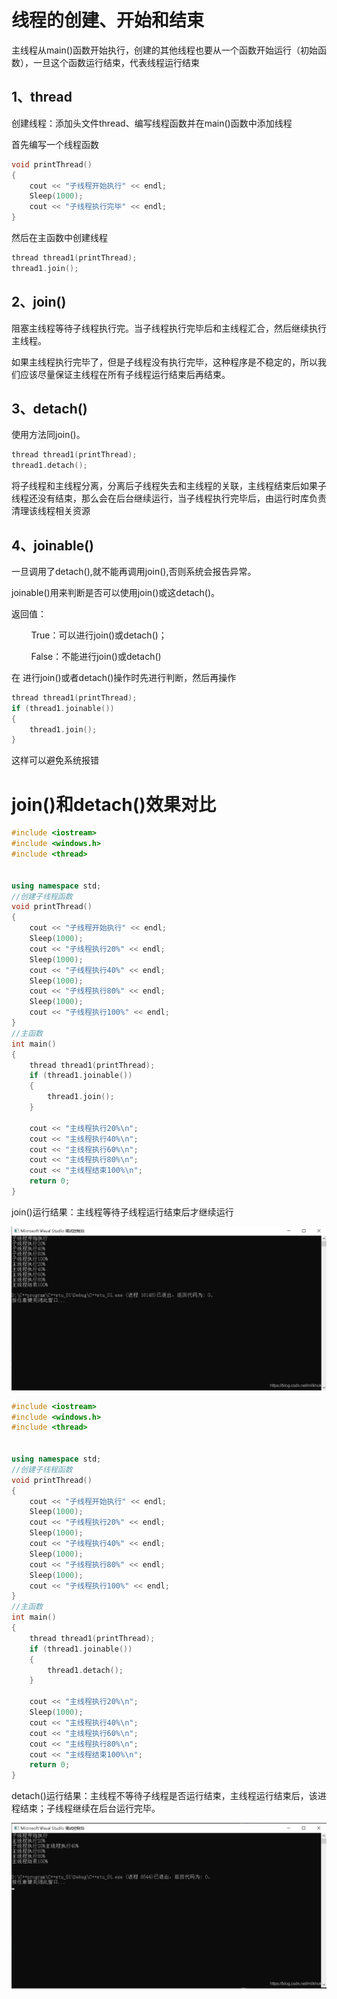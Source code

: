 # 线程的创建、开始和结束

主线程从main()函数开始执行，创建的其他线程也要从一个函数开始运行（初始函数），一旦这个函数运行结束，代表线程运行结束

## 1、thread

创建线程：添加头文件thread、编写线程函数并在main()函数中添加线程

首先编写一个线程函数

```cpp
void printThread()
{
	cout << "子线程开始执行" << endl;
	Sleep(1000);
	cout << "子线程执行完毕" << endl;
}
```

 然后在主函数中创建线程

```cpp
thread thread1(printThread);
thread1.join();
```

## 2、join()

阻塞主线程等待子线程执行完。当子线程执行完毕后和主线程汇合，然后继续执行主线程。

如果主线程执行完毕了，但是子线程没有执行完毕，这种程序是不稳定的，所以我们应该尽量保证主线程在所有子线程运行结束后再结束。

## 3、detach()

使用方法同join()。

```cpp
thread thread1(printThread);
thread1.detach();
```

 将子线程和主线程分离，分离后子线程失去和主线程的关联，主线程结束后如果子线程还没有结束，那么会在后台继续运行，当子线程执行完毕后，由运行时库负责清理该线程相关资源

## 4、joinable()

一旦调用了detach(),就不能再调用join(),否则系统会报告异常。

joinable()用来判断是否可以使用join()或这detach()。

返回值：

&nbsp;&nbsp;&nbsp;&nbsp;&nbsp;&nbsp;&nbsp;&nbsp;True：可以进行join()或detach()；

&nbsp;&nbsp;&nbsp;&nbsp;&nbsp;&nbsp;&nbsp;&nbsp;False：不能进行join()或detach()

在 进行join()或者detach()操作时先进行判断，然后再操作

```cpp
thread thread1(printThread);
if (thread1.joinable())
{
	thread1.join();
}
```

这样可以避免系统报错

# join()和detach()效果对比

```cpp
#include <iostream>
#include <windows.h>
#include <thread>


using namespace std;
//创建子线程函数
void printThread()
{
	cout << "子线程开始执行" << endl;
	Sleep(1000);
	cout << "子线程执行20%" << endl;
	Sleep(1000);
	cout << "子线程执行40%" << endl;
	Sleep(1000);
	cout << "子线程执行80%" << endl;
	Sleep(1000);
	cout << "子线程执行100%" << endl;
}
//主函数
int main()
{
	thread thread1(printThread);
	if (thread1.joinable())
	{
		thread1.join();
	}
	
    cout << "主线程执行20%\n";
	cout << "主线程执行40%\n";
	cout << "主线程执行60%\n";
	cout << "主线程执行80%\n";
	cout << "主线程结束100%\n";
	return 0; 
}
```

join()运行结果：主线程等待子线程运行结束后才继续运行

![](vx_images/46015712254732.png)

```cpp
#include <iostream>
#include <windows.h>
#include <thread>


using namespace std;
//创建子线程函数
void printThread()
{
	cout << "子线程开始执行" << endl;
	Sleep(1000);
	cout << "子线程执行20%" << endl;
	Sleep(1000);
	cout << "子线程执行40%" << endl;
	Sleep(1000);
	cout << "子线程执行80%" << endl;
	Sleep(1000);
	cout << "子线程执行100%" << endl;
}
//主函数
int main()
{
	thread thread1(printThread);
	if (thread1.joinable())
	{
		thread1.detach();
	}
	
    cout << "主线程执行20%\n";
	Sleep(1000);
	cout << "主线程执行40%\n";
	cout << "主线程执行60%\n";
	cout << "主线程执行80%\n";
	cout << "主线程结束100%\n";
	return 0; 
}
```

detach()运行结果：主线程不等待子线程是否运行结束，主线程运行结束后，该进程结束；子线程继续在后台运行完毕。 

![](vx_images/44265712262545.png)